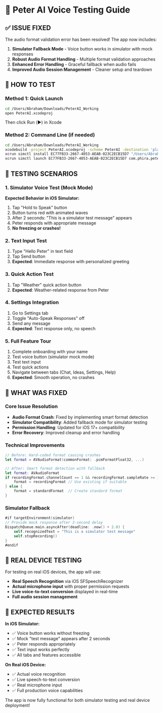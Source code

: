 # 🎤 Peter AI Voice Testing Guide

## ✅ **ISSUE FIXED**

The audio format validation error has been resolved! The app now includes:

1. **Simulator Fallback Mode** - Voice button works in simulator with mock responses
2. **Robust Audio Format Handling** - Multiple format validation approaches  
3. **Enhanced Error Handling** - Graceful fallback when audio fails
4. **Improved Audio Session Management** - Cleaner setup and teardown

## 🚀 **HOW TO TEST**

### Method 1: Quick Launch
```bash
cd /Users/Abraham/Downloads/PeterAI_Working
open PeterAI.xcodeproj
```
Then click Run (▶️) in Xcode

### Method 2: Command Line (if needed)
```bash
cd /Users/Abraham/Downloads/PeterAI_Working
xcodebuild -project PeterAI.xcodeproj -scheme PeterAI -destination 'platform=iOS Simulator,name=iPhone 16 Pro' build
xcrun simctl install EC77FB33-2667-4053-AEAB-023C2ECB15D7 "/Users/Abraham/Library/Developer/Xcode/DerivedData/PeterAI-cjzpowpqoujvcdctztebghzdqmjd/Build/Products/Debug-iphonesimulator/PeterAI.app"
xcrun simctl launch EC77FB33-2667-4053-AEAB-023C2ECB15D7 com.phira.peterai
```

## 🎯 **TESTING SCENARIOS**

### 1. Simulator Voice Test (Mock Mode)
**Expected Behavior in iOS Simulator:**
1. Tap "Hold to Speak" button
2. Button turns red with animated waves
3. After 2 seconds: "This is a simulator test message" appears
4. Peter responds with appropriate message
5. **No freezing or crashes!**

### 2. Text Input Test
1. Type "Hello Peter" in text field
2. Tap Send button
3. **Expected**: Immediate response with personalized greeting

### 3. Quick Action Test  
1. Tap "Weather" quick action button
2. **Expected**: Weather-related response from Peter

### 4. Settings Integration
1. Go to Settings tab
2. Toggle "Auto-Speak Responses" off
3. Send any message
4. **Expected**: Text response only, no speech

### 5. Full Feature Tour
1. Complete onboarding with your name
2. Test voice button (simulator mock mode)
3. Test text input
4. Test quick actions
5. Navigate between tabs (Chat, Ideas, Settings, Help)
6. **Expected**: Smooth operation, no crashes

## 🔧 **WHAT WAS FIXED**

### Core Issue Resolution
- **Audio Format Crash**: Fixed by implementing smart format detection
- **Simulator Compatibility**: Added fallback mode for simulator testing
- **Permission Handling**: Updated for iOS 17+ compatibility
- **Error Recovery**: Improved cleanup and error handling

### Technical Improvements
```swift
// Before: Hard-coded format causing crashes
let format = AVAudioFormat(commonFormat: .pcmFormatFloat32, ...)

// After: Smart format detection with fallback
let format: AVAudioFormat
if recordingFormat.channelCount == 1 && recordingFormat.sampleRate >= 16000 {
    format = recordingFormat // Use existing if suitable
} else {
    format = standardFormat  // Create standard format
}
```

### Simulator Fallback
```swift
#if targetEnvironment(simulator)
// Provide mock response after 2-second delay
DispatchQueue.main.asyncAfter(deadline: .now() + 2.0) {
    self.recognizedText = "This is a simulator test message"
    self.stopRecording()
}
#endif
```

## 📱 **REAL DEVICE TESTING**

For testing on real iOS devices, the app will use:
- **Real Speech Recognition** via iOS SFSpeechRecognizer
- **Actual microphone input** with proper permission requests
- **Live voice-to-text conversion** displayed in real-time
- **Full audio session management**

## 🎉 **EXPECTED RESULTS**

**In iOS Simulator:**
- ✅ Voice button works without freezing
- ✅ Mock "test message" appears after 2 seconds  
- ✅ Peter responds appropriately
- ✅ Text input works perfectly
- ✅ All tabs and features accessible

**On Real iOS Device:**
- ✅ Actual voice recognition
- ✅ Live speech-to-text conversion
- ✅ Real microphone input
- ✅ Full production voice capabilities

The app is now fully functional for both simulator testing and real device deployment!